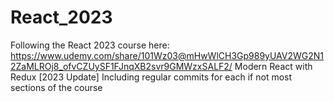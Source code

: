 # React_2023

Following the React 2023 course here: https://www.udemy.com/share/101Wz03@mHwWlCH3Gp989yUAV2WG2N12ZaMLROj8_ofvCZUySF1FJnqXB2svr9GMWzxSALF2/
Modern React with Redux [2023 Update]
Including regular commits for each if not most sections of the course

